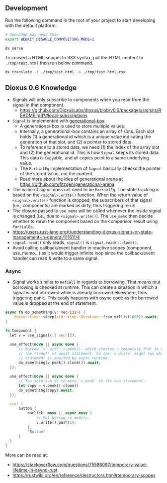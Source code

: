 ## Development

Run the following command in the root of your project to start developing with the default platform:

```sh
# OpenSUSE may need this
export WEBKIT_DISABLE_COMPOSITING_MODE=1

dx serve
```

To convert a HTML snippet to RSX syntax, put the HTML content to `./tmp/test.html` then run below command.

```sh
dx translate -f ./tmp/test.html -o ./tmp/test.html.rsx
```

## Dioxus 0.6 Knowledge

- Signals will only subscribe to components when you read from the signal in that component.
  + https://github.com/DioxusLabs/dioxus/blob/v0.6/packages/signals/README.md?#local-subscriptions
- `Signal` is implemented with [generational-box](https://crates.io/crates/generational-box).
  + A generational-box is used to store multiple values.
  + Internally, a generational-box contains an array of slots. Each slot holds (1) a generational id which is a unique value indicating the generation of that slot, and (2) a pointer to stored data.
  + To reference to a stored data, we need (1) the index of the array slot and (2) the generational id. This is how `Signal` keeps its stored data. This data is `Copy`able, and all copies point to a same underlying value.
  + The `PartialEq` implementation of `Signal` basically checks the pointer of the stored value, not the content.
  + Read more about the idea of generational arena at https://github.com/fitzgen/generational-arena
- The value of signal does not need to be `PartialEq`. The state tracking is based on the `<signal>.write()` function. When the return value of `<signal>.write()` function is dropped, the subscribers of that signal (i.e., components) are marked as dirty, thus triggering rerun.
- The closure passed to `use_memo` will be called whenever the inside signal is changed (i.e., due to `<signal>.write()`). The `use_memo` then decide whether to rerun the component based on the comparison result using `PartialEq`.
- https://users.rust-lang.org/t/understanding-dioxus-signals-or-state-management-in-general/111611/4
- `signal.read()` only reads, `signal()` is `signal.read().clone()`.
- Avoid calling callback/event handler in reactive scopes (component, use_memo...) as it would trigger infinite loop since the callback/event handler can read & write to a same signal.

### Async

- Signal works similar to `RefCell` in regards to borrowing. That means mut borrowing is checked at runtime. This can create a situation in which a signal is mut borrowed while is already borrowed elsewhere, thus triggering panic. This easily happens with async code as the borrowed value is dropped at the end of statement.

```rust
async fn do_something(v: Vec<i32>) {
    tokio::time::sleep(std::time::Duration::from_millis(1000)).await;
}

fn Component {
  let v = use_signal(|| vec![]);

  use_effect(move || async move {
      // Borrow `v` with `v.peek()` which creates a temporary that is dropped at
      // the **end** of await statement. So the `v.write` might run while this
      // statement is awaited by async runtime.
      do_something(v.peek().clone()).await;
  });

  use_effect(move || async move {
      // The solution is to move `v.peek` to its own statement.
      let copy = v.peek().clone()
      do_something(copy).await;
  });

  rsx! {
      button {
          onclick: move || async move {
              // Mut borrow to modify.
              v.write().push(1);
          },
          "Button"
      }
  }
}
```

More can be read at:
- https://stackoverflow.com/questions/75586097/temporary-value-lifetime-in-async-rust
- https://rustwiki.org/en/reference/destructors.html#temporary-scopes
